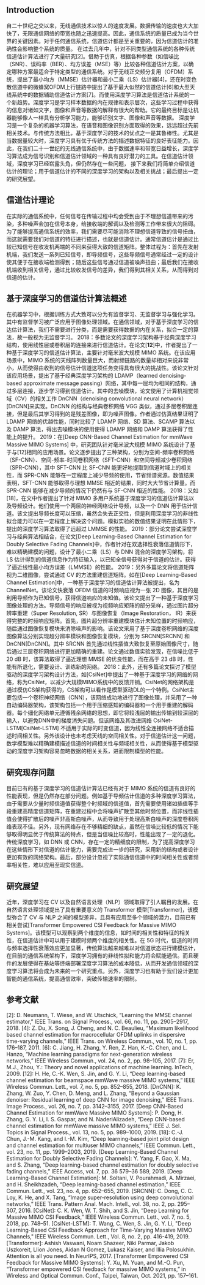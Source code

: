 ## Introduction
自二十世纪之交以来，无线通信技术以惊人的速度发展。数据传输的速度也大大加快了，无限通信网络的带宽也随之迅速提高。因此，通信系统的质量已成为当今世界的关键因素。对于任何通信系统，信道估计都是至关重要的，因为信道估计的准确性会影响整个系统的质量。
在过去几年中，针对不同类型通信系统的各种传统信道估计算法进行了大量研究[2]。借助于仿真，根据各种参数（如信噪比（SNR）、误码率（BER）、均方误差（MSE）等）比较各种信道估计方案，以确定哪种方案最适合于特定类型的通信系统。对于无线正交频分复用（OFDM）系统，提出了最小均方（MMSE）估计器和最小二乘（LS）估计器[4]，还在时变色散信道中的微蜂窝OFDM上行链路中提出了基于最大似然的信道估计[6]和大型天线系统中的数据辅助信道估计方案[7]。而使用深度学习算法是信道估计系统的一个新趋势。深度学习是学习样本数据的内在规律和表示层次，这些学习过程中获得的信息对诸如文字，图像和声音等数据的解释有很大的帮助。它的最终目标是让机器能够像人一样具有分析学习能力，能够识别文字、图像和声音等数据。 深度学习是一个复杂的机器学习算法，在语音和图像识别方面取得的效果，远远超过先前相关技术。与传统方法相比，基于深度学习的技术的优点之一是其鲁棒性。尤其是当数据量较大时，深度学习具有优于传统方法的描述数据特征的良好表征能力。因此，在我们二十一世纪的无线通信系统中，由于数据速率和带宽日益增长，深度学习算法成为信号识别和信道估计领域的一种具有良好潜力的工具。在信道估计领域，深度学习已经崭露头角，但仍然存在一些问题，
接下来我们将简单介绍信道估计的理论；用于信道估计的不同的深度学习的架构以及相关挑战；最后提出一定的研究展望。

## 信道估计理论
在实际的通信系统中，任何信号在传输过程中均会受到由于不理想信道带来的污染，多种噪声会加在信号本身，给接收端的解调以及检测等工作带来很大的阻碍。为了能够提高通信系统的效率，我们需要尽可能消除不理想信道导致的信号扭曲，而这就需要我们对信道的特征进行描述，也就是信道估计。通常信道估计是通过比较已知信号在收发机两端的不同来获得大致的信道矩阵。整体过程为：首先在发射机端，我们发送一系列已知信号，即导频信号，这些导频信号通常经过一定的设计使其便于在接收端检测得到；随后这些信号通过信道被噪声扭曲；最后我们在接收机端收到相关信号，通过比较收发信号的差异，我们得到其相关关系，从而得到对信道的估计。

## 基于深度学习的信道估计算法概述
在机器学习中，根据训练方式大致可以分为有监督学习、无监督学习与强化学习。其中有监督学习被广泛应用于图像处理领域。在通信领域，对于基于深度学习的信达估计算法，我们不需要进行分类，而是需要获得数据的内在关系，拟合一定的算法，故一般视为无监督学习。
2018：多数论文的深度学习架构基于经典深度学习结构，使用线性层或卷积层的连接来进行信道估计。在论文[**12**]中，作者提出了一种基于深度学习的信道估计算法，主要针对毫米波大规模 MIMO 系统。在该应用场景中，MIMO 系统的天线阵列数量巨大，而射频链路的数量却相对来说非常小，从而使得由收到的信号估计信道这项任务变得具有很大的挑战性。该论文针对该应用场景，提出了基于经典深度学习架构的 LDAMP（learned denoising-based approximate message passing）网络，其中每一层均为相同的结构，通过多层连接，逐步学习得到信道估计。其中的去噪模块，论文使用了计算机视觉领域（CV）的相关工作 DnCNN（denoising convolutional neural network）[DnCNN]来实现。DnCNN 的结构与经典卷积网络 VGG 类似，通过多层卷积层连接，但是最后其学习得到的是残差图像，即为噪声图像。作者通过仿真结果证明了 LDAMP 网络的优越性能，同时比较了 LDAMP 网络、SD 算法、SCAMP 算法以及 DAMP 算法，得出去噪模块的使用使得 LDAMP 网络和 DAMP 算法获得了性能上的提升。
2019：在[Deep CNN-Based Channel Estimation for mmWave Massive MIMO Systems] 中，研究团队针对毫米波大规模 MIMO 系统设计了基于与[12]相同的应用场景。论文逐步提出了三种架构，分别为空间-频率卷积网络（SF-CNN）、空间-频率-时间卷积网络（SFT-CNN）和空间导频减少卷积网络（SPR-CNN），其中 SFT-CNN 比 SF-CNN 能更好地提取到信道时域上的相关性，而 SPR-CNN 能够在一定程度上减少导频的使用，节省频谱资源。数值结果表明，SFT-CNN 能够取得与理想 MMSE 相近的结果，同时大大节省计算量。而 SPR-CNN 能够在减少导频的情况下仍然有与 SF-CNN 相近的性能。
2018：又如[18]，在文中作者提出了针对 MIMO 多用户系统基于深度学习的信道估计算法以及导频设计。他们使用一个两层的神经网络设计导频，以及一个 DNN 用于估计信道。该文提出导频长度可以压缩，虽然会失去正交性，但是利用深度学习的非线性拟合能力可以在一定程度上解决这个问题。模拟实验的数值结果证明在此情形下，提出的深度学习算法取得了远超过 LMMSE 的性能。
2019：部分论文尝试深度学习与经典算法相结合，在论文[Deep Learning-Based Channel Estimation for Doubly Selective Fading Channels]中，作者针对在双选择性衰落信道情形下，难以精确建模的问题，设计了最小二乘（LS）与 DNN 混合的深度学习架构，将 LS 估计得到的信道信息作为特征输入，以已知全信号获得对于信道的估计。获得了逼近线性最小均方误差（LMMSE）的性能。
2019：另外多篇论文将信道矩阵视为二维图像，尝试通过 CV 的方法重建信道矩阵。如在[Deep Learning-Based Channel Estimation]中，一种基于深度学习的信道估计算法被提出，名为 ChannelNet。该论文快衰落 OFDM 信道的时频响应视为一张 2D 图像，其目的是利用导频作为已知信号，获得信道响应的未知值。该论文提出了一种基于深度学习图像处理的方法。导频信号的响应被视为视频响应矩阵的部分采样，通过图片超分辨率重建（Super Resolution, SR）与图像恢复（Image Restoration， IR）来获得完整的时频响应矩阵。首先，图片超分辨率重建模块估计未知位置的时频响应，随后通过图像恢复模块来消除噪声的影响。该论文采用了基于深度卷积网络的深度图像算法分别实现超分辨率模块和图像恢复模块，分别为 SRCNN[SRCNN] 和 DnCNN[DnCNN]。其中 SRCNN 首先通过线性插值大致恢复至原始图像尺寸，随后通过三层卷积网络进行更加精确的重建。论文通过数值实验发现，在信噪比低于 20 dB 时，该算法取得了逼近理想 MMSE 的优良性能，而在高于 23 dB 时，性能有所退化，需要设计、训练新的网络。
2018：此外，还有多篇论文探讨了模型驱动的深度学习架构设计方法，如[CsiNet]中提出了一种基于深度学习的网络的网络，称为CsiNet，以减少大规模MIMO系统中的反馈开销。CsiNet的网络架构是通过模仿CS架构获得的，CS架构可以看作是模型驱动DL的一个特例。CsiNet主要包括一个卷积神经网络（CNN），该网络成功地进行了图像处理，并采用了一种自动编码器架构，该架构包括一个用于压缩感知的编码器和一个用于重建的解码器。每个细化网络单元遵循残余网络的思想，即它将较浅层的输出传输到较深层的输入，以避免DNN中的梯度消失问题。但该网络及其改进网络 CsiNet-LSTM[CsiNet-LSTM] 不适用于实际的时变信道，因为线性全连接网络不适合描述时间相关性。另外该设计也未考虑天线的空间相关性。对于信道估计这一问题，数学模型难以精确建模描述信道的时间相关性与频域相关性，从而使得基于模型驱动的深度学习架构容易忽略数据的相关关系，进而限制模型的性能。


## 研究现存问题
目前已有的基于深度学习的信道估计算法已经有对于 MIMO 系统的信道有良好的性能表现，但是仍然存在部分问题。例如基于导频估计信道的多种深度学习算法，由于需要从少量时频信道值获得整个时频域的信道值，首先需要使用诸如插值等手段重建高精度信道矩阵，在重建过程中会将噪声扩散至其他时频位置，而非线性插值会使得扩散后的噪声非高斯白噪声，从而导致用于处理高斯白噪声的深度卷积网络表现不佳。另外，现有网络存在不够精细的缺点，虽然在信噪比较低的情况下能够取得明显优于传统算法的特点，但是当信噪比较高时，性能出现了一定的退化。传统深度学习，如 DNN 或 CNN，存在一定的精细度的限制，为了提高深度学习在这些情形下对信道的估计能力，需要完成进一步的研究，采用新的结构或者设计更加有效的网络架构。最后，部分设计忽视了实际通信信道中的时间相关性或者频率相关性，难以应用至现实信道。

## 研究展望
近年，深度学习在 CV 以及自然语言处理（NLP）领域取得了引人瞩目的发展。在自然语言处理领域提出了具有重要意义的 Transformer 模型[Transformer]，该模型弥合了 CV 与 NLP 之间的模型差异，且具有应用至多个领域的潜力，目前已有相关尝试[Transformer Empowered CSI Feedback for Massive MIMO Systems]。该模型可以观察到两个维度的信息，如时间的相关性和特征的相关性，在信道估计中可以用于建模时频两个维度的相关性。在 5G 时代，信道的时间与频率选择性衰落效应更加显著，传统算法越来越难以对信道状态进行建模估计，在目前的通信系统架构下，深度学习拥有的非线性拟和能力将会赋能通信。而且硬件的发展使得在基站等终端部署深度学习算法的成本降低，从而开发通信领域的深度学习算法将会成为未来的一个研究重点。另外，深度学习也有助于我们设计更加智能的通信系统，提高通信效率，突破传输速率的限制。

## 参考文献

[2]: D. Neumann, T. Wiese, and W. Utschick, “Learning the MMSE channel estimator,” IEEE Trans. on Signal Process., vol. 66, no. 11, pp. 2905–2917, 2018.
[4]: Z. Du, X. Song, J. Cheng, and N. C. Beaulieu, “Maximum likelihood based channel estimation for macrocellular OFDM uplinks in dispersive time-varying channels,” IEEE Trans. on Wireless Commun., vol. 10, no. 1, pp. 176–187, 2011.
[6]: C. Jiang, H. Zhang, Y. Ren, Z. Han, K.-C. Chen, and L. Hanzo, “Machine learning paradigms for next-generation wireless networks,” IEEE Wireless Commun., vol. 24, no. 2, pp. 98–105, 2017.
[7]: Er, M.J., Zhou, Y.: Theory and novel applications of machine learning. InTech, 2009.
[12]: H. He, C.-K. Wen, S. Jin, and G. Y. Li, “Deep learning-based channel estimation for beamspace mmWave massive MIMO systems,” IEEE Wireless Commun. Lett., vol. 7, no. 5, pp. 852–855, 2018.
[DnCNN]: K. Zhang, W. Zuo, Y. Chen, D. Meng, and L. Zhang, “Beyond a Gaussian denoiser: Residual learning of deep CNN for image denoising,” IEEE Trans. Image Process., vol. 26, no. 7, pp. 3142–3155, 2017.
[Deep CNN-Based Channel Estimation for mmWave Massive MIMO Systems]: P. Dong, H. Zhang, G. Y. Li, I. S. Gaspar, and N. NaderiAlizadeh, “Deep CNN-based channel estimation for mmWave massive MIMO systems,” IEEE J. Sel. Topics in Signal Process., vol. 13, no. 5, pp. 989–1000, 2019.
[18]: C.-J. Chun, J.-M. Kang, and I.-M. Kim, “Deep learning-based joint pilot design and channel estimation for multiuser MIMO channels,” IEEE Commun. Lett., vol. 23, no. 11, pp. 1999–2003, 2019.
[Deep Learning-Based Channel Estimation for Doubly Selective Fading Channels]: Y. Yang, F. Gao, X. Ma, and S. Zhang, “Deep learning-based channel estimation for doubly selective fading channels,” IEEE Access, vol. 7, pp. 36 579–36 589, 2019.
[Deep Learning-Based Channel Estimation]: M. Soltani, V. Pourahmadi, A. Mirzaei, and H. Sheikhzadeh, “Deep learning-based channel estimation,” IEEE Commun. Lett., vol. 23, no. 4, pp. 652–655, 2019.
[SRCNN]: C. Dong, C. C. Loy, K. He, and X. Tang, “Image super-resolution using deep convolutional networks,” IEEE Trans. Pattern Anal. Mach. Intell., vol. 38, no. 2, pp. 295–307, 2016.
[CsiNet]: C. K. Wen, W. T. Shih, and S. Jin, “Deep Learning for Massive MIMO CSI Feedback,” IEEE Wireless Commun. Lett., vol. 7, no. 5, 2018, pp. 748–51.
[CsiNet-LSTM]: T. Wang, C. Wen, S. Jin, G. Y. Li, "Deep Learning-Based CSI Feedback Approach for Time-Varying Massive MIMO Channels," IEEE Wireless Commun. Lett., Vol. 8, no. 2, pp. 416-419, 2019.
[Transformer]: Ashish Vaswani, Noam Shazeer, Niki Parmar, Jakob Uszkoreit, Llion Jones, Aidan N Gomez, Lukasz Kaiser, and Illia Polosukhin. Attention is all you need. In NeurIPS, 2017.
[Transformer Empowered CSI Feedback for Massive MIMO Systems]: Y. Xu, M. Yuan, and M.-O. Pun, “Transformer empowered CSI feedback for massive MIMO systems,” in Wireless and Optical Commun. Conf., Taipei, Taiwan, Oct. 2021, pp. 157–161.

